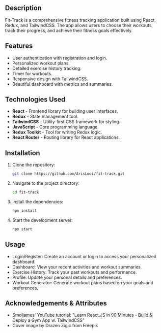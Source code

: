 ## Description
Fit-Track is a comprehensive fitness tracking application built using React, Redux, and TailwindCSS. The app allows users to choose their workouts, track their progress, and achieve their fitness goals effectively.

## Features
- User authentication with registration and login.
- Personalized workout plans.
- Detailed exercise history tracking.
- Timer for workouts.
- Responsive design with TailwindCSS.
- Beautiful dashboard with metrics and summaries. 

## Technologies Used
- **React** - Frontend library for building user interfaces.
- **Redux** - State management tool.
- **TailwindCSS** - Utility-first CSS framework for styling.
- **JavaScript** - Core programming language.
- **Redux Toolkit** - Tool for writing Redux logic.
- **React Router** - Routing library for React applications.

## Installation
1. Clone the repository:
   ```bash
   git clone https://github.com/ArisLooi/fit-track.git

2. Navigate to the project directory:
    ```bash
    cd fit-track

3. Install the dependencies:
    ```bash
    npm install
4. Start the development server:
    ```bash
    npm start

## Usage
- Login/Register: Create an account or login to access your personalized dashboard.
- Dashboard: View your recent activities and workout summaries.
- Exercise History: Track your past workouts and performance.
- Profile: Update your personal details and preferences.
- Workout Generator: Generate workout plans based on your goals and preferences.

## Acknowledgements & Attributes
- Smoljames' YouTube tutorial: "Learn React.JS in 90 Minutes - Build & Deploy a Gym App w. TailwindCSS"
- Cover image by Drazen Zigic from Freepik
